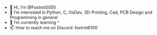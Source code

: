- 👋 Hi, I’m @Foxtrot0055
- 👀 I’m interested in Python, C, OsDev, 3D-Printing, Cad, PCB Design and Programming in general
- 🌱 I’m currently learning ^
- 📫 How to reach me on Discord: foxtrot6100

<!---
Foxtrot0055/Foxtrot0055 is a ✨ special ✨ repository because its `README.md` (this file) appears on your GitHub profile.
You can click the Preview link to take a look at your changes.
--->
